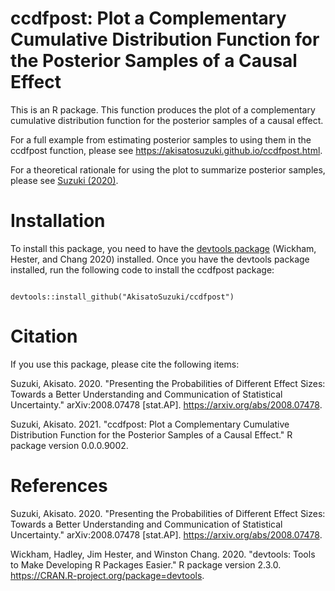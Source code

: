 # ccdfpost: Plot a Complementary Cumulative Distribution Function for the Posterior Samples of a Causal Effect

This is an R package. This function produces the plot of a complementary cumulative distribution function for the posterior samples of a causal effect.

For a full example from estimating posterior samples to using them in the ccdfpost function, please see https://akisatosuzuki.github.io/ccdfpost.html.

For a theoretical rationale for using the plot to summarize posterior samples, please see <a href="https://arxiv.org/abs/2008.07478" target="_blank">Suzuki (2020)</a>.

# Installation

To install this package, you need to have the <a href="https://CRAN.R-project.org/package=devtools" target="_blank">devtools package</a> (Wickham, Hester, and Chang 2020) installed. Once you have the devtools package installed, run the following code to install the ccdfpost package:

<code>
devtools::install_github("AkisatoSuzuki/ccdfpost")
</code>

# Citation

If you use this package, please cite the following items:

Suzuki, Akisato. 2020. "Presenting the Probabilities of Different Effect Sizes: Towards a Better Understanding and Communication of Statistical Uncertainty." arXiv:2008.07478 [stat.AP]. https://arxiv.org/abs/2008.07478.

Suzuki, Akisato. 2021. "ccdfpost: Plot a Complementary Cumulative Distribution Function for the Posterior Samples of a Causal Effect." R package version 0.0.0.9002.

# References

Suzuki, Akisato. 2020. "Presenting the Probabilities of Different Effect Sizes: Towards a Better Understanding and Communication of Statistical Uncertainty." arXiv:2008.07478 [stat.AP]. https://arxiv.org/abs/2008.07478.

Wickham, Hadley, Jim Hester, and Winston Chang. 2020. "devtools: Tools to Make Developing R Packages Easier." R package version 2.3.0. https://CRAN.R-project.org/package=devtools.
